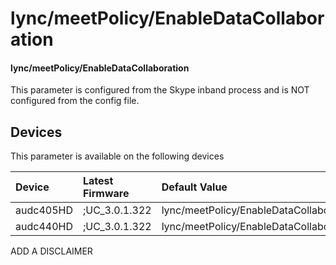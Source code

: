 ﻿---
description: lync/meetPolicy/EnableDataCollaboration
search:
    keywords: ['lync','meetPolicy','EnableDataCollaboration']
---

# lync/meetPolicy/EnableDataCollaboration

#### lync/meetPolicy/EnableDataCollaboration

This parameter is configured from the Skype inband process and is NOT configured from the config file.



## Devices
This parameter is available on the following devices

| Device | Latest Firmware | Default Value |
|:---|:---|:---|
| audc405HD | ;UC_3.0.1.322 | lync/meetPolicy/EnableDataCollaboration=1 
| audc440HD | ;UC_3.0.1.322 | lync/meetPolicy/EnableDataCollaboration=1 

ADD A DISCLAIMER

